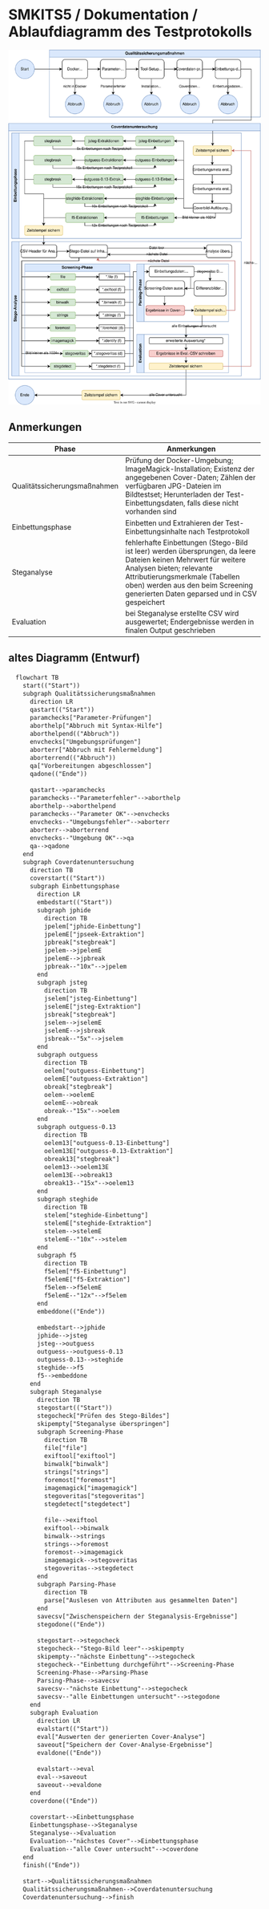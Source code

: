# SMKITS5 / Dokumentation / Ablaufdiagramm des Testprotokolls
![Flowchart SVG](./flowchart.drawio.svg)
## Anmerkungen
| Phase | Anmerkungen |
| --- | --- |
| Qualitätssicherungsmaßnahmen | Prüfung der Docker-Umgebung; ImageMagick-Installation; Existenz der angegebenen Cover-Daten; Zählen der verfügbaren JPG-Dateien im Bildtestset; Herunterladen der Test-Einbettungsdaten, falls diese nicht vorhanden sind |
| Einbettungsphase | Einbetten und Extrahieren der Test-Einbettungsinhalte nach Testprotokoll |
| Steganalyse | fehlerhafte Einbettungen (Stego-Bild ist leer) werden übersprungen, da leere Dateien keinen Mehrwert für weitere Analysen bieten; relevante Attributierungsmerkmale (Tabellen oben) werden aus den beim Screening generierten Daten geparsed und in CSV gespeichert |
| Evaluation | bei Steganalyse erstellte CSV wird ausgewertet; Endergebnisse werden in finalen Output geschrieben |
## altes Diagramm (Entwurf)
```mermaid
  flowchart TB
    start(("Start"))
    subgraph Qualitätssicherungsmaßnahmen
      direction LR
      qastart(("Start"))
      paramchecks["Parameter-Prüfungen"]
      aborthelp["Abbruch mit Syntax-Hilfe"]
      aborthelpend(("Abbruch"))
      envchecks["Umgebungsprüfungen"]
      aborterr["Abbruch mit Fehlermeldung"]
      aborterrend(("Abbruch"))
      qa["Vorbereitungen abgeschlossen"]
      qadone(("Ende"))
      
      qastart-->paramchecks
      paramchecks--"Parameterfehler"-->aborthelp
      aborthelp-->aborthelpend
      paramchecks--"Parameter OK"-->envchecks
      envchecks--"Umgebungsfehler"-->aborterr
      aborterr-->aborterrend
      envchecks--"Umgebung OK"-->qa
      qa-->qadone
    end
    subgraph Coverdatenuntersuchung
      direction TB
      coverstart(("Start"))
      subgraph Einbettungsphase
        direction LR
        embedstart(("Start"))
        subgraph jphide
          direction TB
          jpelem["jphide-Einbettung"]
          jpelemE["jpseek-Extraktion"]
          jpbreak["stegbreak"]
          jpelem-->jpelemE
          jpelemE-->jpbreak
          jpbreak--"10x"-->jpelem
        end
        subgraph jsteg
          direction TB
          jselem["jsteg-Einbettung"]
          jselemE["jsteg-Extraktion"]
          jsbreak["stegbreak"]
          jselem-->jselemE
          jselemE-->jsbreak
          jsbreak--"5x"-->jselem
        end
        subgraph outguess
          direction TB
          oelem["outguess-Einbettung"]
          oelemE["outguess-Extraktion"]
          obreak["stegbreak"]
          oelem-->oelemE
          oelemE-->obreak
          obreak--"15x"-->oelem
        end
        subgraph outguess-0.13
          direction TB
          oelem13["outguess-0.13-Einbettung"]
          oelem13E["outguess-0.13-Extraktion"]
          obreak13["stegbreak"]
          oelem13-->oelem13E
          oelem13E-->obreak13
          obreak13--"15x"-->oelem13
        end
        subgraph steghide
          direction TB
          stelem["steghide-Einbettung"]
          stelemE["steghide-Extraktion"]
          stelem-->stelemE
          stelemE--"10x"-->stelem
        end
        subgraph f5
          direction TB
          f5elem["f5-Einbettung"]
          f5elemE["f5-Extraktion"]
          f5elem-->f5elemE
          f5elemE--"12x"-->f5elem
        end
        embeddone(("Ende"))
        
        embedstart-->jphide
        jphide-->jsteg
        jsteg-->outguess
        outguess-->outguess-0.13
        outguess-0.13-->steghide
        steghide-->f5
        f5-->embeddone
      end
      subgraph Steganalyse
        direction TB
        stegostart(("Start"))
        stegocheck["Prüfen des Stego-Bildes"]
        skipempty["Steganalyse überspringen"]
        subgraph Screening-Phase
          direction TB
          file["file"]
          exiftool["exiftool"]
          binwalk["binwalk"]
          strings["strings"]
          foremost["foremost"]
          imagemagick["imagemagick"]
          stegoveritas["stegoveritas"]
          stegdetect["stegdetect"]
          
          file-->exiftool
          exiftool-->binwalk
          binwalk-->strings
          strings-->foremost
          foremost-->imagemagick
          imagemagick-->stegoveritas
          stegoveritas-->stegdetect
        end
        subgraph Parsing-Phase
          direction TB
          parse["Auslesen von Attributen aus gesammelten Daten"]
        end
        savecsv["Zwischenspeichern der Steganalysis-Ergebnisse"]
        stegodone(("Ende"))
        
        stegostart-->stegocheck
        stegocheck--"Stego-Bild leer"-->skipempty
        skipempty--"nächste Einbettung"-->stegocheck
        stegocheck--"Einbettung durchgeführt"-->Screening-Phase
        Screening-Phase-->Parsing-Phase
        Parsing-Phase-->savecsv
        savecsv--"nächste Einbettung"-->stegocheck
        savecsv--"alle Einbettungen untersucht"-->stegodone
      end
      subgraph Evaluation
        direction LR
        evalstart(("Start"))
        eval["Auswerten der generierten Cover-Analyse"]
        saveout["Speichern der Cover-Analyse-Ergebnisse"]
        evaldone(("Ende"))
        
        evalstart-->eval
        eval-->saveout
        saveout-->evaldone
      end
      coverdone(("Ende"))
      
      coverstart-->Einbettungsphase
      Einbettungsphase-->Steganalyse
      Steganalyse-->Evaluation
      Evaluation--"nächstes Cover"-->Einbettungsphase
      Evaluation--"alle Cover untersucht"-->coverdone
    end
    finish(("Ende"))
    
    start-->Qualitätssicherungsmaßnahmen
    Qualitätssicherungsmaßnahmen-->Coverdatenuntersuchung
    Coverdatenuntersuchung-->finish
```
